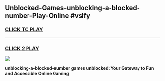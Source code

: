 
## Unblocked-Games-unblocking-a-blocked-number-Play-Online #vslfy
<h3>
<a href="https://news.freeplayer.one?title=unblocking-a-blocked-number&ref=3">CLICK TO PLAY</a></h3>
<hr>

<h3>
<a href="https://news.freeplayer.one?title=unblocking-a-blocked-number&ref=3">CLICK 2 PLAY</a>
  
</h3>

<a href="https://news.freeplayer.one?title=unblocking-a-blocked-number&ref=3"><img src="https://clearcache.store/games.png"></a>


**unblocking-a-blocked-number games unblocked: Your Gateway to Fun and Accessible Online Gaming**
